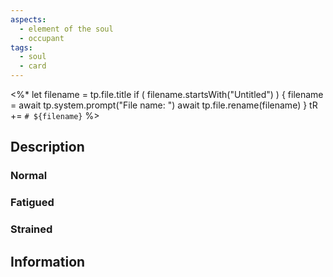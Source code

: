 ```yaml
---
aspects: 
  - element of the soul
  - occupant
tags: 
  - soul
  - card
---
```

<%*
let filename = tp.file.title
if ( filename.startsWith("Untitled") ) {
  filename = await tp.system.prompt("File name: ")
  await tp.file.rename(filename)
} 
tR += `# ${filename}`
%>
## Description

### Normal 
### Fatigued
### Strained 

## Information